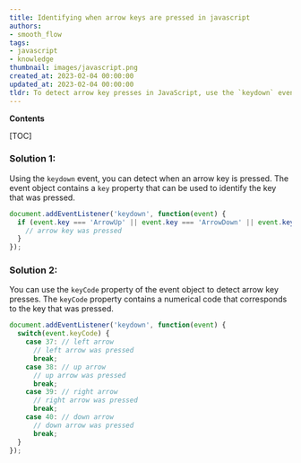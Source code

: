 ```yaml
---
title: Identifying when arrow keys are pressed in javascript
authors:
- smooth_flow
tags:
- javascript
- knowledge
thumbnail: images/javascript.png
created_at: 2023-02-04 00:00:00
updated_at: 2023-02-04 00:00:00
tldr: To detect arrow key presses in JavaScript, use the `keydown` event listener.
---
```


**Contents**

[TOC]

### Solution 1:

Using the `keydown` event, you can detect when an arrow key is pressed. The event object contains a `key` property that can be used to identify the key that was pressed.

```javascript
document.addEventListener('keydown', function(event) {
  if (event.key === 'ArrowUp' || event.key === 'ArrowDown' || event.key === 'ArrowLeft' || event.key === 'ArrowRight') {
    // arrow key was pressed
  }
});
```

### Solution 2:

You can use the `keyCode` property of the event object to detect arrow key presses. The `keyCode` property contains a numerical code that corresponds to the key that was pressed.

```javascript
document.addEventListener('keydown', function(event) {
  switch(event.keyCode) {
    case 37: // left arrow
      // left arrow was pressed
      break;
    case 38: // up arrow
      // up arrow was pressed
      break;
    case 39: // right arrow
      // right arrow was pressed
      break;
    case 40: // down arrow
      // down arrow was pressed
      break;
  }
});
```
